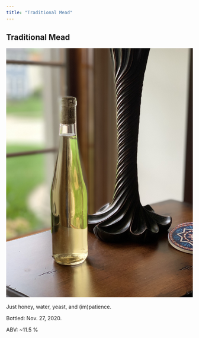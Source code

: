```yaml
---
title: "Traditional Mead"
---
```


## Traditional Mead

![The Mead](/assets/2021-08-17-Classic-Mead.jpg)

Just honey, water, yeast, and (im)patience.

Bottled: Nov. 27, 2020.

ABV: ~11.5 %


